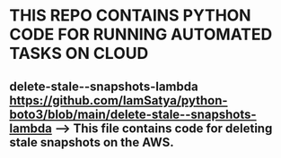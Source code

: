# THIS REPO CONTAINS PYTHON CODE FOR RUNNING AUTOMATED TASKS ON CLOUD
## delete-stale--snapshots-lambda https://github.com/IamSatya/python-boto3/blob/main/delete-stale--snapshots-lambda --> This file contains code for deleting stale snapshots on the AWS.

